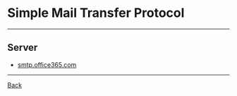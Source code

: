 # Simple Mail Transfer Protocol

---

## Server

- [smtp.office365.com](smtp.office365.com)

---

[Back](./../readme.md)
